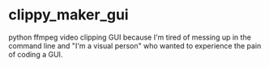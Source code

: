 # clippy_maker_gui
python ffmpeg video clipping GUI because I'm tired of messing up in the command line and "I'm a visual person" who wanted to experience the pain of coding a GUI.

